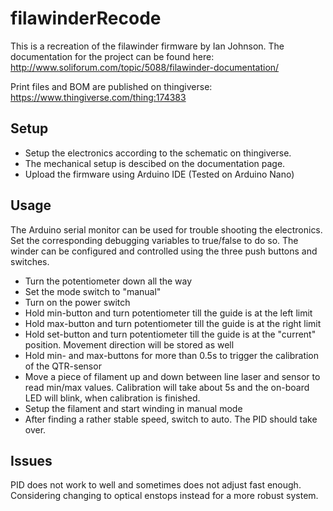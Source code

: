 # filawinderRecode

This is a recreation of the filawinder firmware by Ian Johnson. The documentation for the project can be found here:
http://www.soliforum.com/topic/5088/filawinder-documentation/

Print files and BOM are published on thingiverse: https://www.thingiverse.com/thing:174383

## Setup

* Setup the electronics according to the schematic on thingiverse. 
* The mechanical setup is descibed on the documentation page.
* Upload the firmware using Arduino IDE (Tested on Arduino Nano)

## Usage

The Arduino serial monitor can be used for trouble shooting the electronics. Set the corresponding debugging variables to true/false to do so.
The winder can be configured and controlled using the three push buttons and switches.

* Turn the potentiometer down all the way
* Set the mode switch to "manual"
* Turn on the power switch
* Hold min-button and turn potentiometer till the guide is at the left limit
* Hold max-button and turn potentiometer till the guide is at the right limit
* Hold set-button and turn potentiometer till the guide is at the "current" position. Movement direction will be stored as well
* Hold min- and max-buttons for more than 0.5s to trigger the calibration of the QTR-sensor
* Move a piece of filament up and down between line laser and sensor to read min/max values. Calibration will take about 5s and the on-board LED will blink, when calibration is finished.
* Setup the filament and start winding in manual mode
* After finding a rather stable speed, switch to auto. The PID should take over.

## Issues
PID does not work to well and sometimes does not adjust fast enough. Considering changing to optical enstops instead for a more robust system.
